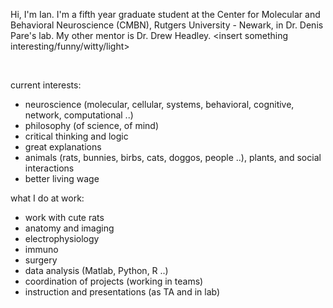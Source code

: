 
Hi, I'm Ian. I'm a fifth year graduate student at the Center for Molecular and Behavioral Neuroscience (CMBN), Rutgers University - Newark, in Dr. Denis Pare's lab. My other mentor is Dr. Drew Headley. <insert something interesting/funny/witty/light>

<br />

current interests:

- neuroscience (molecular, cellular, systems, behavioral, cognitive, network, computational ..)
- philosophy (of science, of mind)
- critical thinking and logic
- great explanations
- animals (rats, bunnies, birbs, cats, doggos, people ..), plants, and social interactions
- better living wage


what I do at work: 

- work with cute rats
- anatomy and imaging
- electrophysiology
- immuno
- surgery
- data analysis (Matlab, Python, R ..)
- coordination of projects (working in teams)
- instruction and presentations (as TA and in lab)


